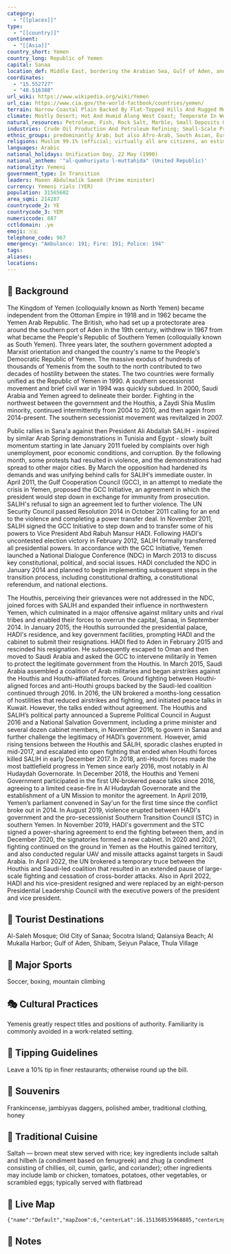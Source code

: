 ```yaml
---
category:
  - "[[places]]"
type:
  - "[[country]]"
continent:
  - "[[Asia]]"
country_short: Yemen
country_long: Republic of Yemen
capital: Sanaa
location_def: Middle East, bordering the Arabian Sea, Gulf of Aden, and Red Sea, between Oman and Saudi Arabia
coordinates:
  - "15.552727"
  - "48.516388"
url_wiki: https://www.wikipedia.org/wiki/Yemen
url_cia: https://www.cia.gov/the-world-factbook/countries/yemen/
terrain: Narrow Coastal Plain Backed By Flat-Topped Hills And Rugged Mountains; Dissected Upland Desert Plains In Center Slope Into The Desert Interior Of The Arabian Peninsula
climate: Mostly Desert; Hot And Humid Along West Coast; Temperate In Western Mountains Affected By Seasonal Monsoon; Extraordinarily Hot, Dry, Harsh Desert In East
natural_resources: Petroleum, Fish, Rock Salt, Marble; Small Deposits Of Coal, Gold, Lead, Nickel, And Copper; Fertile Soil In West
industries: Crude Oil Production And Petroleum Refining; Small-Scale Production Of Cotton Textiles, Leather Goods; Food Processing; Handicrafts; Aluminum Products; Cement; Commercial Ship Repair; Natural Gas Production
ethnic_groups: predominantly Arab; but also Afro-Arab, South Asian, European
religions: Muslim 99.1% (official; virtually all are citizens, an estimated 65% are Sunni and 35% are Shia), other 0.9% (includes Jewish, Baha'i, Hindu, and Christian; many are refugees or temporary foreign residents) (2020 est.)
languages: Arabic
national_holidays: Unification Day, 22 May (1990)
national_anthem: '"al-qumhuriyatu l-muttahida" (United Republic)'
nationality: Yemeni
government_type: In Transition
leaders: Maeen Abdulmalik Saeed (Prime minister)
currency: Yemeni rials (YER)
population: 31565602
area_sqmi: 214287
countrycode_2: YE
countrycode_3: YEM
numericcode: 887
cctldomain: .ye
emoji: 🇾🇪
telephone_code: 967
emergency: "Ambulance: 191; Fire: 191; Police: 194"
tags: 
aliases: 
locations:
---
```

## 🌱 Background
The Kingdom of Yemen (colloquially known as North Yemen) became independent from the Ottoman Empire in 1918 and in 1962 became the Yemen Arab Republic. The British, who had set up a protectorate area around the southern port of Aden in the 19th century, withdrew in 1967 from what became the People's Republic of Southern Yemen (colloquially known as South Yemen). Three years later, the southern government adopted a Marxist orientation and changed the country's name to the People's Democratic Republic of Yemen. The massive exodus of hundreds of thousands of Yemenis from the south to the north contributed to two decades of hostility between the states. The two countries were formally unified as the Republic of Yemen in 1990. A southern secessionist movement and brief civil war in 1994 was quickly subdued. In 2000, Saudi Arabia and Yemen agreed to delineate their border. Fighting in the northwest between the government and the Houthis, a Zaydi Shia Muslim minority, continued intermittently from 2004 to 2010, and then again from 2014-present. The southern secessionist movement was revitalized in 2007.

Public rallies in Sana'a against then President Ali Abdallah SALIH - inspired by similar Arab Spring demonstrations in Tunisia and Egypt - slowly built momentum starting in late January 2011 fueled by complaints over high unemployment, poor economic conditions, and corruption. By the following month, some protests had resulted in violence, and the demonstrations had spread to other major cities. By March the opposition had hardened its demands and was unifying behind calls for SALIH's immediate ouster. In April 2011, the Gulf Cooperation Council (GCC), in an attempt to mediate the crisis in Yemen, proposed the GCC Initiative, an agreement in which the president would step down in exchange for immunity from prosecution. SALIH's refusal to sign an agreement led to further violence. The UN Security Council passed Resolution 2014 in October 2011 calling for an end to the violence and completing a power transfer deal. In November 2011, SALIH signed the GCC Initiative to step down and to transfer some of his powers to Vice President Abd Rabuh Mansur HADI. Following HADI's uncontested election victory in February 2012, SALIH formally transferred all presidential powers. In accordance with the GCC Initiative, Yemen launched a National Dialogue Conference (NDC) in March 2013 to discuss key constitutional, political, and social issues. HADI concluded the NDC in January 2014 and planned to begin implementing subsequent steps in the transition process, including constitutional drafting, a constitutional referendum, and national elections.

The Houthis, perceiving their grievances were not addressed in the NDC, joined forces with SALIH and expanded their influence in northwestern Yemen, which culminated in a major offensive against military units and rival tribes and enabled their forces to overrun the capital, Sanaa, in September 2014. In January 2015, the Houthis surrounded the presidential palace, HADI's residence, and key government facilities, prompting HADI and the cabinet to submit their resignations. HADI fled to Aden in February 2015 and rescinded his resignation. He subsequently escaped to Oman and then moved to Saudi Arabia and asked the GCC to intervene militarily in Yemen to protect the legitimate government from the Houthis. In March 2015, Saudi Arabia assembled a coalition of Arab militaries and began airstrikes against the Houthis and Houthi-affiliated forces. Ground fighting between Houthi-aligned forces and anti-Houthi groups backed by the Saudi-led coalition continued through 2016. In 2016, the UN brokered a months-long cessation of hostilities that reduced airstrikes and fighting, and initiated peace talks in Kuwait. However, the talks ended without agreement. The Houthis and SALIH’s political party announced a Supreme Political Council in August 2016 and a National Salvation Government, including a prime minister and several dozen cabinet members, in November 2016, to govern in Sanaa and further challenge the legitimacy of HADI’s government. However, amid rising tensions between the Houthis and SALIH, sporadic clashes erupted in mid-2017, and escalated into open fighting that ended when Houthi forces killed SALIH in early December 2017. In 2018, anti-Houthi forces made the most battlefield progress in Yemen since early 2016, most notably in Al Hudaydah Governorate. In December 2018, the Houthis and Yemeni Government participated in the first UN-brokered peace talks since 2016, agreeing to a limited cease-fire in Al Hudaydah Governorate and the establishment of a UN Mission to monitor the agreement. In April 2019, Yemen’s parliament convened in Say'un for the first time since the conflict broke out in 2014. In August 2019, violence erupted between HADI's government and the pro-secessionist Southern Transition Council (STC) in southern Yemen. In November 2019, HADI's government and the STC signed a power-sharing agreement to end the fighting between them, and in December 2020, the signatories formed a new cabinet. In 2020 and 2021, fighting continued on the ground in Yemen as the Houthis gained territory, and also conducted regular UAV and missile attacks against targets in Saudi Arabia. In April 2022, the UN brokered a temporary truce between the Houthis and Saudi-led coalition that resulted in an extended pause of large-scale fighting and cessation of cross-border attacks. Also in April 2022, HADI and his vice-president resigned and were replaced by an eight-person Presidential Leadership Council with the executive powers of the president and vice president.

## 📌 Tourist Destinations
Al-Saleh Mosque; Old City of Sanaa; Socotra Island; Qalansiya Beach; Al Mukalla Harbor; Gulf of Aden, Shibam, Seiyun Palace, Thula Village

## 🥇 Major Sports
Soccer, boxing, mountain climbing

## 🎭 Cultural Practices
Yemenis greatly respect titles and positions of authority. Familiarity is commonly avoided in a work-related setting.

## 🫰 Tipping Guidelines
Leave a 10% tip in finer restaurants; otherwise round up the bill.

## 🎁 Souvenirs
Frankincense, jambiyyas daggers, polished amber, traditional clothing, honey

## 🍲 Traditional Cuisine
Saltah — brown meat stew served with rice; key ingredients include saltah and hilbeh (a condiment based on fenugreek) and zhug (a condiment consisting of chillies, oil, cumin, garlic, and coriander); other ingredients may include lamb or chicken, tomatoes, potatoes, other vegetables, or scrambled eggs; typically served with flatbread

## 📡 Live Map
```mapview
{"name":"Default","mapZoom":6,"centerLat":16.151368535968885,"centerLng":47.97729492187501,"query":"","chosenMapSource":0}
```

## 📒 Notes

